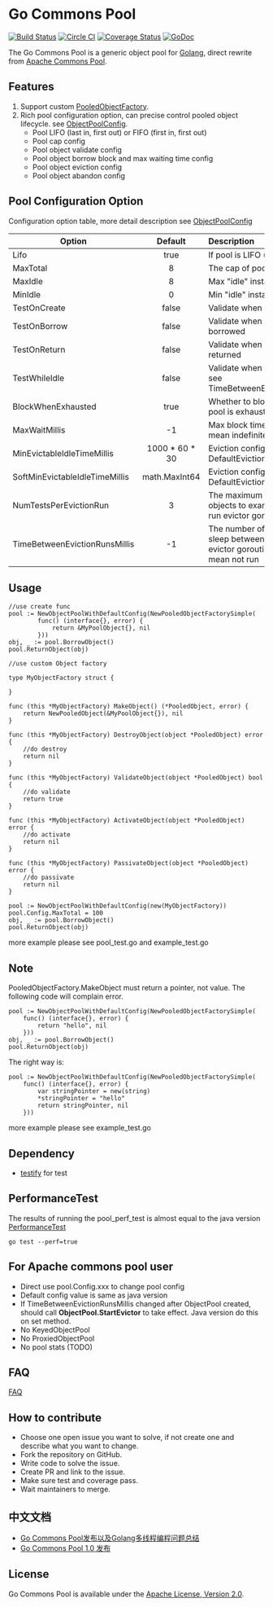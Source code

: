 Go Commons Pool
=====

[![Build Status](https://travis-ci.org/jolestar/go-commons-pool.svg?branch=master)](https://travis-ci.org/jolestar/go-commons-pool)
[![Circle CI](https://circleci.com/gh/jolestar/go-commons-pool.svg?style=svg)](https://circleci.com/gh/jolestar/go-commons-pool)
[![Coverage Status](https://coveralls.io/repos/jolestar/go-commons-pool/badge.svg?branch=master&service=github&_day=201606)](https://coveralls.io/github/jolestar/go-commons-pool?branch=master)
[![GoDoc](http://godoc.org/github.com/jolestar/go-commons-pool?status.svg)](http://godoc.org/github.com/jolestar/go-commons-pool)

The Go Commons Pool is a generic object pool for [Golang](http://golang.org/), direct rewrite from [Apache Commons Pool](https://commons.apache.org/proper/commons-pool/).


Features
-------
1. Support custom [PooledObjectFactory](https://godoc.org/github.com/jolestar/go-commons-pool#PooledObjectFactory).
1. Rich pool configuration option, can precise control pooled object lifecycle. see [ObjectPoolConfig](https://godoc.org/github.com/jolestar/go-commons-pool#ObjectPoolConfig).
	* Pool LIFO (last in, first out) or FIFO (first in, first out) 
	* Pool cap config
	* Pool object validate config
	* Pool object borrow block and max waiting time config
	* Pool object eviction config
	* Pool object abandon config

Pool Configuration Option
-------

Configuration option table, more detail description see [ObjectPoolConfig](https://godoc.org/github.com/jolestar/go-commons-pool#ObjectPoolConfig)

| Option                        | Default        | Description  |
| ------------------------------|:--------------:| :------------|
| Lifo                          | true           |If pool is LIFO (last in, first out)|
| MaxTotal                      | 8              |The cap of pool|
| MaxIdle                       | 8              |Max "idle" instances in the pool |
| MinIdle                       | 0              |Min "idle" instances in the pool |
| TestOnCreate                  | false          |Validate when object is created|
| TestOnBorrow                  | false          |Validate when object is borrowed|
| TestOnReturn                  | false          |Validate when object is returned|
| TestWhileIdle                 | false          |Validate when object is idle, see TimeBetweenEvictionRunsMillis |
| BlockWhenExhausted            | true           |Whether to block when the pool is exhausted  |
| MaxWaitMillis                 | -1             |Max block time, less than 0 mean indefinitely|
| MinEvictableIdleTimeMillis    | 1000 * 60 * 30 |Eviction configuration,see DefaultEvictionPolicy |
| SoftMinEvictableIdleTimeMillis| math.MaxInt64  |Eviction configuration,see DefaultEvictionPolicy  |
| NumTestsPerEvictionRun        | 3              |The maximum number of objects to examine during each run evictor goroutine |
| TimeBetweenEvictionRunsMillis | -1             |The number of milliseconds to sleep between runs of the evictor goroutine, less than 0 mean not run |


Usage
-------

    //use create func
    pool := NewObjectPoolWithDefaultConfig(NewPooledObjectFactorySimple(
    		func() (interface{}, error) {
    			return &MyPoolObject{}, nil
    		}))
    obj, _ := pool.BorrowObject()
    pool.ReturnObject(obj)
    	
    //use custom Object factory
    
    type MyObjectFactory struct {
    	
    }
    
    func (this *MyObjectFactory) MakeObject() (*PooledObject, error) {
    	return NewPooledObject(&MyPoolObject{}), nil
    }
    
    func (this *MyObjectFactory) DestroyObject(object *PooledObject) error {
    	//do destroy
    	return nil
    }
    
    func (this *MyObjectFactory) ValidateObject(object *PooledObject) bool {
    	//do validate
    	return true
    }
    
    func (this *MyObjectFactory) ActivateObject(object *PooledObject) error {
    	//do activate
    	return nil
    }
    
    func (this *MyObjectFactory) PassivateObject(object *PooledObject) error {
    	//do passivate
    	return nil
    }
    
    pool := NewObjectPoolWithDefaultConfig(new(MyObjectFactory))
    pool.Config.MaxTotal = 100
    obj, _ := pool.BorrowObject()
    pool.ReturnObject(obj)

more example please see pool_test.go and example_test.go

Note
-------
PooledObjectFactory.MakeObject must return a pointer, not value.
The following code will complain error. 

	pool := NewObjectPoolWithDefaultConfig(NewPooledObjectFactorySimple(
		func() (interface{}, error) {
			return "hello", nil
		}))
	obj, _ := pool.BorrowObject()
	pool.ReturnObject(obj)

The right way is:

	pool := NewObjectPoolWithDefaultConfig(NewPooledObjectFactorySimple(
		func() (interface{}, error) {
			var stringPointer = new(string)
			*stringPointer = "hello"
			return stringPointer, nil
		}))

more example please see example_test.go

Dependency
-------
* [testify](https://github.com/stretchr/testify) for test

PerformanceTest
-------
The results of running the pool_perf_test is almost equal to the java version [PerformanceTest](https://github.com/apache/commons-pool/blob/trunk/src/test/java/org/apache/commons/pool2/performance/PerformanceTest.java)
    
    go test --perf=true

For Apache commons pool user
-------
* Direct use pool.Config.xxx to change pool config
* Default config value is same as java version
* If TimeBetweenEvictionRunsMillis changed after ObjectPool created, should call  **ObjectPool.StartEvictor** to take effect. Java version do this on set method.
* No KeyedObjectPool
* No ProxiedObjectPool
* No pool stats (TODO)

FAQ
-------
[FAQ](https://github.com/jolestar/go-commons-pool/wiki/FAQ)

How to contribute
-------
* Choose one open issue you want to solve, if not create one and describe what you want to change.
* Fork the repository on GitHub.
* Write code to solve the issue.
* Create PR and link to the issue.
* Make sure test and coverage pass.
* Wait maintainers to merge.

中文文档
-------
* [Go Commons Pool发布以及Golang多线程编程问题总结](http://jolestar.com/go-commons-pool-and-go-concurrent/)
* [Go Commons Pool 1.0 发布](http://jolestar.com/go-commons-pool-v1-release/)


License
-------

Go Commons Pool is available under the [Apache License, Version 2.0](http://www.apache.org/licenses/LICENSE-2.0.html).
